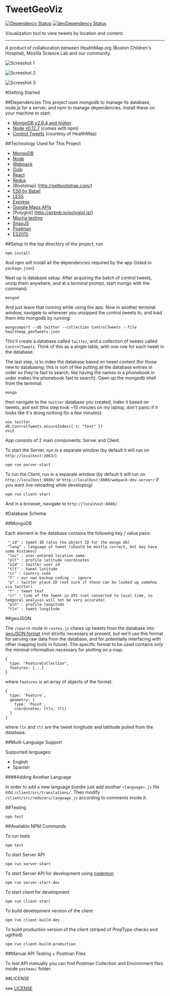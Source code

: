 TweetGeoViz
===========

[![Dependency Status](https://david-dm.org/JaredHawkins/TweetGeoViz.svg?style=flat-square)](https://david-dm.org/JaredHawkins/TweetGeoViz)
[![devDependency Status](https://david-dm.org/JaredHawkins/TweetGeoViz/dev-status.svg?style=flat-square)](https://david-dm.org/JaredHawkins/TweetGeoViz#info=devDependencies)

Visualization tool to view tweets by location and content.

------
A product of collaboration between HealthMap.org (Boston Children's Hospital), Mozilla Science Lab and our community.

![Screeshot 1](https://github.com/JaredHawkins/TweetGeoViz/blob/master/screenshots/mar_26_2015/1.png)

![Screeshot 2](https://github.com/JaredHawkins/TweetGeoViz/blob/master/screenshots/mar_26_2015/2.png)

![Screeshot 3](https://github.com/JaredHawkins/TweetGeoViz/blob/master/screenshots/mar_26_2015/3.png)

#Getting Started

##Dependencies
This project uses mongodb to manage its database, node.js for a server, and npm to manage dependencies. Install these on your machine to start:

 - [MongoDB v2.6.4 and higher](http://docs.mongodb.org/manual/installation/)
 - [Node v0.12.7](http://nodejs.org/download/) (comes with npm)
 - [Control Tweets](https://db.tt/29prxPri) (courtesy of HealthMap)

##Technology Used for This Project
 - [MongoDB](https://www.mongodb.org/)
 - [Node](https://nodejs.org/en/)
 - [Webpack](https://webpack.github.io/)
 - [Gulp](http://gulpjs.com/)
 - [React](http://facebook.github.io/react/)
 - [Redux](http://redux.js.org/)
 - [Bootstrap] (http://getbootstrap.com/)
 - [ES6 by Babel](https://babeljs.io/)
 - [LESS](http://lesscss.org/)
 - [Express](http://expressjs.com/)
 - [Google Maps APIs](https://www.google.ca/work/mapsearth/products/mapsapi.html)
 - [Polyglot] (http://airbnb.io/polyglot.js/)
 - [Mocha testing](http://mochajs.org/)
 - [SnapJS](https://github.com/jakiestfu/Snap.js)
 - [Postman](http://www.getpostman.com/)
 - [ES2015](https://babeljs.io/docs/learn-es2015/)

##Setup
In the top directory of the project, run

```
npm install
```

And npm will install all the dependencies required by the app (listed in `package.json`).

Next up is database setup. After acquiring the batch of control tweets, unzip them anywhere, and at a terminal prompt, start mongo with the command:

```
mongod
```

And just leave that running while using the app. Now in another terminal window, navigate to wherever you unzipped the control tweets to, and load them into mongodb by running:

```
mongoimport --db twitter --collection ControlTweets --file healthmap_geoTweets.json
```

This'll create a database called `twitter`, and a collection of tweets called `ControlTweets`. Think of this as a single table, with one row for each tweet in the database.

The last step, is to index the database based on tweet content (for those new to databasing: this is sort of like putting all the database entries in order so they're fast to search, like having the names in a phonebook in order makes the phonebook fast to search). Open up the mongodb shell from the terminal:

```
mongo
```

then navigate to the `twitter` database you created, index it based on tweets, and exit (this step took ~10 minutes on my laptop, don't panic if it looks like it's doing nothing for a few minutes):

```
use twitter
db.ControlTweets.ensureIndex({ t: "text" })
exit
```

App consists of 2 main components: Server and Client.

To start the Server, run in a separate window (by default it will run on `http://localhost:2063/`)

```
npm run server-start
```

To run the Client, run in a separate window (by default it will run on `http://localhost:8080/` or `http://localhost:8080/webpack-dev-server/` if you want live-reloading while developing)

```
npm run client-start
```

And in a browser, navigate to `http://localhost:8080/`.

#Database Schema

##MongoDB

Each element in the database contains the following key / value pairs:

```
 "_id" : tweet ID (also the object ID for the mongo db)
 "lang" : language of tweet (should be mostly correct, but may have some mistakes)
 "loc" : user-entered location name
 "plt" : profile latitude coordinates
 "uid" : twitter user id
 "tlt" : tweet latitude
 "cc" : country code
 "f" : our own backup coding -- ignore
 "p" : twitter place ID (not sure if these can be looked up somehow via twitter)
 "t" : tweet text
 "cr" : time of the tweet in UTC (not converted to local time, so temporal analysis will not be very accurate)
 "pln" : profile longitude
 "tln" : tweet longitude
```

##geoJSON

The `/search` route in `routes.js` chews up tweets from the database into [geoJSON format](http://geojson.org/) (not strictly necessary at present, but we'll use this format for serving raw data from the database, and for potentially interfacing with other mapping tools in future). The specific format to be used contains only the minimal information necessary for plotting on a map:

```
{
  type: "FeatureCollection",
  features: [...]
}
```

where `features` is an array of objects of the format:

```
{
  type: 'Feature',
  geometry: {
    type: 'Point',
    coordinates: [tln, tlt]
  }
}
```

where `tln` and `tlt` are the tweet longitude and lattitude pulled from the database.

##Multi-Language Support

Supported languages:

 - English
 - Spanish
 
####Adding Another Language

In order to add a new language bundle just add another `<language>.js` file into `/client/src/translations/`. Then modify `/client/src/reducers/language.js` according to comments inside it.

##Testing

```
npm test
```

##Available NPM Commands

To run tests

```
npm test
```

To start Server API

```
npm run server-start
```

To start Server API for development using [nodemon](https://github.com/remy/nodemon)

```
npm run server-start-dev
```

To start client for development

```
npm run client-start
```

To build development version of the client

```
npm run client-build-dev
```

To build production version of the client (striped of PropType checks and uglified)

```
npm run client-build-production
```
##Manual API Testing + Postman Files

To test API manually you can find Postman Collection and Environment files inside `postman/` folder.

##LICENSE

see [LICENSE](./LICENSE)
